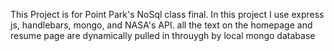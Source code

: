 This Project is for Point Park's NoSql class final.
In this project I use express js, handlebars, mongo, and NASA's API.
all the text on the homepage and resume page are dynamically pulled in throuygh by local mongo database
